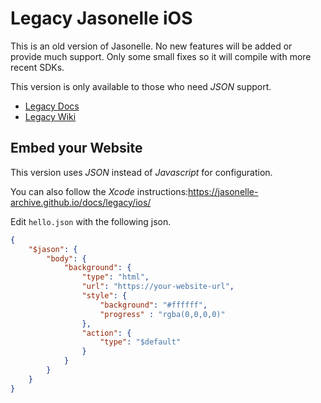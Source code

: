 # Legacy Jasonelle iOS

This is an old version of Jasonelle. No new features will be added or provide much support.
Only some small fixes so it will compile with more recent SDKs.

This version is only available to those who need _JSON_ support.

- [Legacy Docs](https://jasonelle-archive.github.io/docs/legacy/)
- [Legacy Wiki](https://github.com/jasonelle-archive/jasonelle-v2/wiki)

## Embed your Website

This version uses *JSON* instead of *Javascript* for configuration.

You can also follow the _Xcode_ instructions:https://jasonelle-archive.github.io/docs/legacy/ios/

Edit `hello.json` with the following json.

```json
{
    "$jason": {
        "body": {
            "background": {
                "type": "html",
                "url": "https://your-website-url",
                "style": {
                    "background": "#ffffff",
                    "progress" : "rgba(0,0,0,0)"
                },
                "action": {
                    "type": "$default"
                }
            }
        }
    }
}
```
